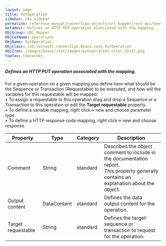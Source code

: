 ```yaml
---
layout: page
title: PutOperation
sidebar: c8o_sidebar
permalink: reference-manual/convertigo-objects/url-mapper/rest-api/operations/putoperation/
metadesc: Defines an HTTP PUT operation associated with the mapping.   For a given operation on a given mapping you define here what should be the Sequence or T
ObjGroup: URL Mapper
ObjCatName: operations
ObjName: PutOperation
ObjClass: com.twinsoft.convertigo.beans.rest.PutOperation
ObjIcon: /images/beans/rest/images/putoperation_color_32x32.png
topnav: topnavobj
---
```

##### Defines an HTTP PUT operation associated with the mapping. 

For a given operation on a given mapping you define here what should be the Sequence or Transaction (Requestable) to be executed, and how will the variables for this requestable will be mapped:<br/>• To assign a requestable to this operation drag and drop a Sequence or a Transaction to this operation or edit the <b>Target requestable</b> property.<br/>• To define a variable mapping, right click-> new and choose parameter type. <br/>• To define a HTTP response code mapping, right click-> new and choose response. <br/>

Property | Type | Category | Description
--- | --- | --- | ---
Comment | String | standard | Describes the object comment to include in the documentation report.<br/>This property generally contains an explanation about the object.
Output content | DataContent | standard | Defines the data output content for the operation.<br/>
Target requestable | String | standard | Defines the target sequence or transaction to request for the operation.<br/>
